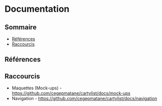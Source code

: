 # Documentation


## Sommaire

+ [Références]()
+ [Raccourcis]()


## Références


## Raccourcis

+ Maquettes (Mock-ups) - https://github.com/cegepmatane/cartylist/docs/mock-ups
+ Navigation - https://github.com/cegepmatane/cartylist/docs/navigation